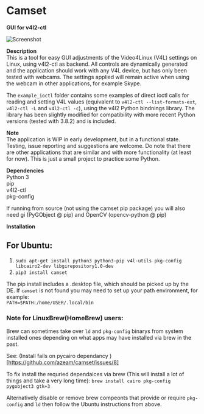 # Camset
**GUI for v4l2-ctl**

![Screenshot](http://bufonaturvard.se/pics/camset3.png)

**Description**  
This is a tool for easy GUI adjustments of the Video4Linux (V4L) settings on Linux, using v4l2-ctl as backend. All controls are dynamically generated and the application should work with any V4L device, but has only been tested with webcams. The settings applied will remain active when using the webcam in other applications, for example Skype.

The `example_ioctl` folder contains some examples of direct ioctl calls for reading and setting V4L values (equivalent to `v4l2-ctl --list-formats-ext`, `v4l2-ctl -L` and `v4l2-ctl -c`), using the v4l2 Python bindnings library. The library has been slightly modified for compatibility with more recent Python versions (tested with 3.8.2) and is included. 

**Note**  
The application is WIP in early development, but in a functional state. Testing, issue reporting and suggestions are welcome. Do note that there are other applications that are similar and with more functionality (at least for now). This is just a small project to practice some Python.

**Dependencies**  
Python 3  
pip  
v4l2-ctl  
pkg-config

If running from source (not using the camset pip package) you will also need gi (PyGObject @ pip) and OpenCV (opencv-python @ pip)

**Installation**  
## For Ubuntu:  
1. `sudo apt-get install python3 python3-pip v4l-utils pkg-config libcairo2-dev libgirepository1.0-dev`  
2. `pip3 install camset`

The pip install includes a .desktop file, which should be picked up by the DE. If `camset` is not found you may need to set up your path environment, for example:  
`PATH=$PATH:/home/USER/.local/bin`

### Note for LinuxBrew(HomeBrew) users: 

Brew can sometimes take over `ld` and `pkg-config` binarys from system installed ones depending on what apps may have installed via brew in the past. 

See: (Install fails on pycairo dependancy )[https://github.com/azeam/camset/issues/8]

To fix install the requried dependaices via brew (This will install a lot of things and take a very long time): 
`brew install cairo pkg-config pygobject3 gtk+3`

Alternatively disable or remove brew compeonts that provide or require `pkg-config` and `ld` then follow the Ubuntu instructions from above. 